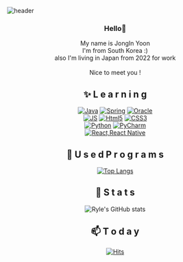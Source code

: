 <!--
**bellpp93/bellpp93** is a ✨ _special_ ✨ repository because its `README.md` (this file) appears on your GitHub profile.

Here are some ideas to get you started:

- 🔭 I’m currently working on ...
- 🌱 I’m currently learning ...
- 👯 I’m looking to collaborate on ...
- 🤔 I’m looking for help with ...
- 💬 Ask me about ...
- 📫 How to reach me: ...
- 😄 Pronouns: ...
- ⚡ Fun fact: ...
-->
![header](https://capsule-render.vercel.app/api?type=waving&color=auto&height=300&section=header&text=Ryle's%20CodeWolrd&fontSize=70)

<div align=center>

### Hello👋
  My name is JongIn Yoon<br>
  I'm from South Korea :)<br>
  also I'm living in Japan from 2022 for work<br>
  <br>
  Nice to meet you !

<div align=center>

  ## ✨ L e a r n i n g
  
  [![Java](https://img.shields.io/badge/Java-007396?style=flat-square&logo=Java&logoColor=white)](https://github.com/bellpp93/)
  [![Spring](https://img.shields.io/badge/Spring-6DB33F?style=flat-square&logo=Spring&logoColor=white)](https://github.com/bellpp93/)
  [![Oracle](https://img.shields.io/badge/Oracle-F80000?style=flat-square&logo=Oracle&logoColor=white)](https://github.com/bellpp93/)<br>
  [![JS](https://img.shields.io/badge/JavaScript-F7DF1E?style=flat-square&logo=JavaScript&logoColor=black)](https://github.com/bellpp93/)
  [![Html5](https://img.shields.io/badge/Html-E34F26?style=flat-square&logo=Html5&logoColor=white)](https://github.com/bellpp93/)
  [![CSS3](https://img.shields.io/badge/CSS-1572B6?style=flat-square&logo=CSS3&logoColor=white)](https://github.com/bellpp93/)<br>
  [![Python](https://img.shields.io/badge/Python-3776AB?style=flat-square&logo=Python&logoColor=white)](https://github.com/bellpp93/)
  [![PyCharm](https://img.shields.io/badge/PyCharm-000000?style=flat-square&logo=PyCharm&logoColor=white)](https://github.com/bellpp93/)<br>
  [![React,React Native](https://img.shields.io/badge/React%20/%20ReactNative-61DAFB?style=flat-square&logo=React&logoColor=black)](https://github.com/bellpp93/)
  
<div align=center>
  
  ## 🔭 U s e d P r o g r a m s
  
  [![Top Langs](https://github-readme-stats.vercel.app/api/top-langs/?username=bellpp93&layout=compact&theme=material-palenight)](https://github.com/bellpp93/github-readme-stats)
  
<div align=center>
  
  ## 🌱 S t a t s
  
  ![Ryle's GitHub stats](https://github-readme-stats.vercel.app/api?username=bellpp93&show_icons=true&theme=material-palenight)
  
<div align=center>
  
  ## 📫 T o d a y
  
  [![Hits](https://hits.seeyoufarm.com/api/count/incr/badge.svg?url=https%3A%2F%2Fgithub.com%2Fbellpp93&count_bg=%23E03636&title_bg=%23555555&icon=&icon_color=%23E7E7E7&title=hits&edge_flat=false)](https://hits.seeyoufarm.com)
  
